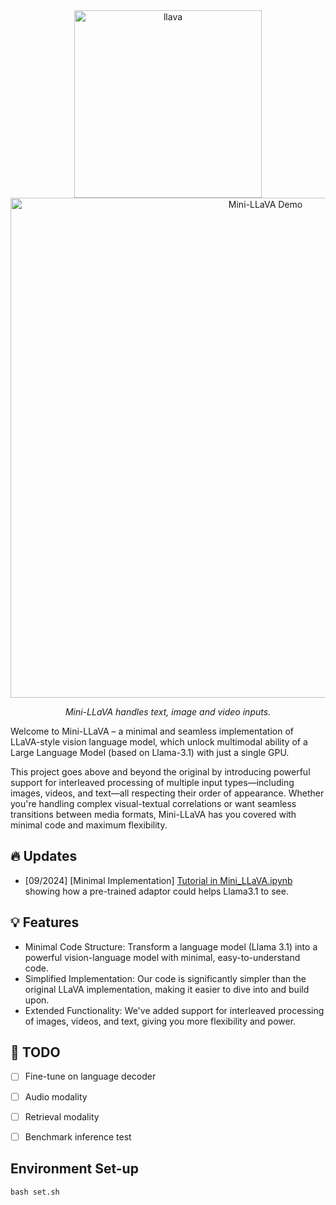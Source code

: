 <!-- <div style="display: flex; align-items: center; margin-bottom: 20px;"> -->
<div align="center">
  <img src="data/title.png" width="300" alt="llava">
</div>
<div align="center">
  <img src="data/mini-llava-visual.gif" width="800" alt="Mini-LLaVA Demo">
  <p><em>Mini-LLaVA handles text, image and video inputs.</em></p>
</div>

Welcome to Mini-LLaVA – a minimal and seamless implementation of LLaVA-style vision language model, which unlock multimodal ability of a Large Language Model (based on Llama-3.1) with just a single GPU.

This project goes above and beyond the original by introducing powerful support for interleaved processing of multiple input types—including images, videos, and text—all respecting their order of appearance. Whether you're handling complex visual-textual correlations or want seamless transitions between media formats, Mini-LLaVA has you covered with minimal code and maximum flexibility.


## 🔥 Updates
- [09/2024] [Minimal Implementation] [Tutorial in Mini_LLaVA.ipynb](Mini_LLaVA.ipynb) showing how a pre-trained adaptor could helps Llama3.1 to see.


## 💡 Features
- Minimal Code Structure: Transform a language model (Llama 3.1) into a powerful vision-language model with minimal, easy-to-understand code.
- Simplified Implementation: Our code is significantly simpler than the original LLaVA implementation, making it easier to dive into and build upon.
- Extended Functionality: We've added support for interleaved processing of images, videos, and text, giving you more flexibility and power.

## 🚧 TODO 
- [ ] Fine-tune on language decoder
- [ ] Audio modality
- [ ] Retrieval modality
- [ ] Benchmark inference test


## Environment Set-up
```shell
bash set.sh
```


